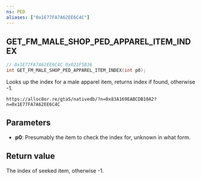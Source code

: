 ```yaml
---
ns: PED
aliases: ["0x1E77FA7A62EE6C4C"]
---
```

## GET_FM_MALE_SHOP_PED_APPAREL_ITEM_INDEX

```c
// 0x1E77FA7A62EE6C4C 0x021F5B36
int GET_FM_MALE_SHOP_PED_APPAREL_ITEM_INDEX(int p0);
```

Looks up the index for a male apparel item, returns index if found, otherwise -1.

```
https://alloc8or.re/gta5/nativedb/?n=0x83A169EABCDB10A2?n=0x1E77FA7A62EE6C4C
```

## Parameters
* **p0**: Presumably the item to check the index for, unknown in what form.

## Return value
The index of seeked item, otherwise -1.
